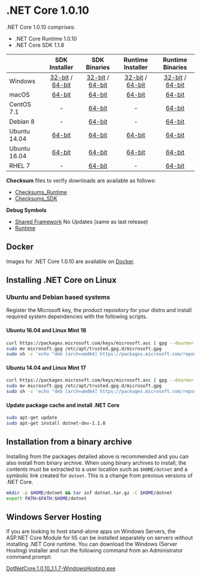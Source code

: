 # .NET Core 1.0.10

.NET Core 1.0.10 comprises:

* .NET Core Runtime 1.0.10
* .NET Core SDK 1.1.8

|         | SDK Installer                                         | SDK Binaries                                                         | Runtime Installer                                                  | Runtime Binaries                                                   |
| ------- | :---------------------------------------------------: | :-------------------------------------------------------------------:| :----------------------------------------------------------------: | :----------------------------------------------------------------: |
| Windows                 | [32-bit](https://download.microsoft.com/download/6/5/F/65F1653E-F835-4DE3-BB36-F324D3925F32/dotnet-dev-win-x86.1.1.8.exe) / [64-bit](https://download.microsoft.com/download/6/5/F/65F1653E-F835-4DE3-BB36-F324D3925F32/dotnet-dev-win-x64.1.1.8.exe)  | [32-bit](https://download.microsoft.com/download/6/5/F/65F1653E-F835-4DE3-BB36-F324D3925F32/dotnet-dev-win-x86.1.1.8.zip) / [64-bit](https://download.microsoft.com/download/6/5/F/65F1653E-F835-4DE3-BB36-F324D3925F32/dotnet-dev-win-x64.1.1.8.zip) | [32-bit](https://download.microsoft.com/download/2/E/1/2E1D70C2-F74D-4024-B14D-3F30330450A8/dotnet-win-x86.1.0.10.exe) / [64-bit](https://download.microsoft.com/download/2/E/1/2E1D70C2-F74D-4024-B14D-3F30330450A8/dotnet-win-x64.1.0.10.exe) | [32-bit](https://download.microsoft.com/download/2/E/1/2E1D70C2-F74D-4024-B14D-3F30330450A8/dotnet-win-x86.1.0.10.zip) / [64-bit](https://download.microsoft.com/download/2/E/1/2E1D70C2-F74D-4024-B14D-3F30330450A8/dotnet-win-x64.1.0.10.zip) |
| macOS                   | [64-bit](https://download.microsoft.com/download/6/5/F/65F1653E-F835-4DE3-BB36-F324D3925F32/dotnet-dev-osx-x64.1.1.8.pkg)  | [64-bit](https://download.microsoft.com/download/6/5/F/65F1653E-F835-4DE3-BB36-F324D3925F32/dotnet-dev-osx-x64.1.1.8.tar.gz)                          | [64-bit](https://download.microsoft.com/download/2/E/1/2E1D70C2-F74D-4024-B14D-3F30330450A8/dotnet-osx-x64.1.0.10.pkg) | [64-bit](https://download.microsoft.com/download/2/E/1/2E1D70C2-F74D-4024-B14D-3F30330450A8/dotnet-osx-x64.1.0.10.tar.gz) |
| CentOS 7.1              | -                                                         | [64-bit](https://download.microsoft.com/download/6/5/F/65F1653E-F835-4DE3-BB36-F324D3925F32/dotnet-dev-centos-x64.1.1.8.tar.gz)                          | - | [64-bit](https://download.microsoft.com/download/2/E/1/2E1D70C2-F74D-4024-B14D-3F30330450A8/dotnet-centos-x64.1.0.10.tar.gz) |
| Debian 8                | -                                                         | [64-bit](https://download.microsoft.com/download/6/5/F/65F1653E-F835-4DE3-BB36-F324D3925F32/dotnet-dev-debian-x64.1.1.8.tar.gz)                          | - | [64-bit](https://download.microsoft.com/download/2/E/1/2E1D70C2-F74D-4024-B14D-3F30330450A8/dotnet-debian-x64.1.0.10.tar.gz) |
| Ubuntu 14.04            |[64-bit](https://download.microsoft.com/download/6/5/F/65F1653E-F835-4DE3-BB36-F324D3925F32/dotnet-sdk-ubuntu-x64.1.1.8.deb)   | [64-bit](https://download.microsoft.com/download/6/5/F/65F1653E-F835-4DE3-BB36-F324D3925F32/dotnet-dev-ubuntu-x64.1.1.8.tar.gz)                          |[64-bit](https://download.microsoft.com/download/2/E/1/2E1D70C2-F74D-4024-B14D-3F30330450A8/dotnet-sharedframework-ubuntu-x64.1.0.10.deb) | [64-bit](https://download.microsoft.com/download/2/E/1/2E1D70C2-F74D-4024-B14D-3F30330450A8/dotnet-ubuntu-x64.1.0.10.tar.gz) |
| Ubuntu 16.04            |[64-bit](https://download.microsoft.com/download/6/5/F/65F1653E-F835-4DE3-BB36-F324D3925F32/dotnet-sdk-ubuntu.16.04-x64.1.1.8.deb)   | [64-bit](https://download.microsoft.com/download/6/5/F/65F1653E-F835-4DE3-BB36-F324D3925F32/dotnet-dev-ubuntu.16.04-x64.1.1.8.tar.gz)                          |[64-bit](https://download.microsoft.com/download/2/E/1/2E1D70C2-F74D-4024-B14D-3F30330450A8/dotnet-sharedframework-ubuntu.16.04-x64.1.0.10.deb) | [64-bit](https://download.microsoft.com/download/2/E/1/2E1D70C2-F74D-4024-B14D-3F30330450A8/dotnet-ubuntu.16.04-x64.1.0.10.tar.gz) |
| RHEL 7                  | -                                                         | [64-bit](https://download.microsoft.com/download/6/5/F/65F1653E-F835-4DE3-BB36-F324D3925F32/dotnet-dev-rhel-x64.1.1.8.tar.gz)                          | - | [64-bit](https://download.microsoft.com/download/2/E/1/2E1D70C2-F74D-4024-B14D-3F30330450A8/dotnet-rhel-x64.1.0.10.tar.gz) |

**Checksum** files to verify downloads are available as follows:
* [Checksums_Runtime](https://builds.dotnet.microsoft.com/dotnet/checksums/1.0.10-runtime-sha.txt)
* [Checksums_SDK](https://builds.dotnet.microsoft.com/dotnet/checksums/1.1.8-sdk-sha.txt)

**Debug Symbols**
* [Shared Framework](https://download.microsoft.com/download/A/1/D/A1D5F1B5-A7B0-432B-A354-FCDC4B059149/corefx-1.0.9-symbols.zip) No Updates (same as last release)
* [Runtime](https://download.microsoft.com/download/2/E/1/2E1D70C2-F74D-4024-B14D-3F30330450A8/coreclr-1.0.10-symbols.zip)

## Docker

Images for .NET Core 1.0.10 are available on [Docker](https://hub.docker.com/r/microsoft/dotnet/).

## Installing .NET Core on Linux

### Ubuntu and Debian based systems

Register the Microsoft key, the product repository for your distro and install required system dependencies with the following scripts.

#### Ubuntu 16.04 and Linux Mint 18

```bash
curl https://packages.microsoft.com/keys/microsoft.asc | gpg --dearmor > microsoft.gpg
sudo mv microsoft.gpg /etc/apt/trusted.gpg.d/microsoft.gpg
sudo sh -c 'echo "deb [arch=amd64] https://packages.microsoft.com/repos/microsoft-ubuntu-xenial-prod xenial main" > /etc/apt/sources.list.d/dotnetdev.list'
```

#### Ubuntu 14.04 and Linux Mint 17

```bash
curl https://packages.microsoft.com/keys/microsoft.asc | gpg --dearmor > microsoft.gpg
sudo mv microsoft.gpg /etc/apt/trusted.gpg.d/microsoft.gpg
sudo sh -c 'echo "deb [arch=amd64] https://packages.microsoft.com/repos/microsoft-ubuntu-trusty-prod trusty main" > /etc/apt/sources.list.d/dotnetdev.list'
```

#### Update package cache and install .NET Core

```bash
sudo apt-get update
sudo apt-get install dotnet-dev-1.1.8
```

## Installation from a binary archive

Installing from the packages detailed above is recommended and you can also install from binary archive. When using binary archives to install, the contents must be extracted to a user location such as `$HOME/dotnet` and a symbolic link created for `dotnet`. This is a change from previous versions of .NET Core.

```bash
mkdir -p $HOME/dotnet && tar zxf dotnet.tar.gz -C $HOME/dotnet
export PATH=$PATH:$HOME/dotnet
```

## Windows Server Hosting

If you are looking to host stand-alone apps on Windows Servers, the ASP.NET Core Module for IIS can be installed separately on servers without installing .NET Core runtime. You can download the Windows (Server Hosting) installer and run the following command from an Administrator command prompt:

[DotNetCore.1.0.10_1.1.7-WindowsHosting.exe](https://download.microsoft.com/download/1/4/1/1416E22E-A1C5-48E3-81EF-AFE86CDA9C78/DotNetCore.1.0.10_1.1.7-WindowsHosting.exe)
